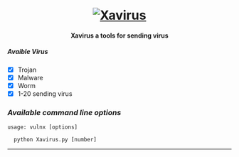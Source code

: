 <h1 align="center">
  <br>
  <a href="https://github.com/cantixcr3w/Xavirus"><img src="https://i.ibb.co/9rDb875/IMG-20200128-WA0069.jpg" alt="Xavirus"></a>
  <br>
</h1>

<h4 align="center">Xavirus a tools for sending virus </h4>


##### Avaible Virus
- [x] Trojan                 
- [x] Malware                
- [x] Worm                  
- [x] 1-20 sending virus    

### _Available command line options_

    usage: vulnx [options]
    
      python Xavirus.py [number]


-------------------------------------
